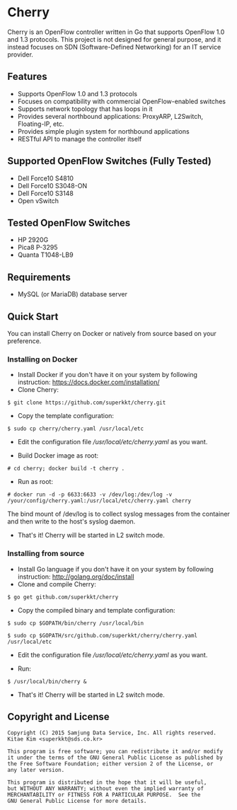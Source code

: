 # Cherry

Cherry is an OpenFlow controller written in Go that supports OpenFlow 1.0 and 1.3 protocols. This project is not designed for general purpose, and it instead focuses on SDN (Software-Defined Networking) for an IT service provider.

## Features

* Supports OpenFlow 1.0 and 1.3 protocols
* Focuses on compatibility with commercial OpenFlow-enabled switches
* Supports network topology that has loops in it
* Provides several northbound applications: ProxyARP, L2Switch, Floating-IP, etc.
* Provides simple plugin system for northbound applications
* RESTful API to manage the controller itself

## Supported OpenFlow Switches (Fully Tested)

* Dell Force10 S4810
* Dell Force10 S3048-ON
* Dell Force10 S3148
* Open vSwitch

## Tested OpenFlow Switches

* HP 2920G
* Pica8 P-3295
* Quanta T1048-LB9

## Requirements

* MySQL (or MariaDB) database server

## Quick Start

You can install Cherry on Docker or natively from source based on your preference. 

### Installing on Docker

* Install Docker if you don't have it on your system by following instruction: https://docs.docker.com/installation/
* Clone Cherry:

 ```$ git clone https://github.com/superkkt/cherry.git```

* Copy the template configuration: 
 
 ```$ sudo cp cherry/cherry.yaml /usr/local/etc```

* Edit the configuration file */usr/local/etc/cherry.yaml* as you want.

* Build Docker image as root:

 ```# cd cherry; docker build -t cherry .```

* Run as root:

 ```# docker run -d -p 6633:6633 -v /dev/log:/dev/log -v /your/config/cherry.yaml:/usr/local/etc/cherry.yaml cherry```

 The bind mount of /dev/log is to collect syslog messages from the container and then write to the host's syslog daemon.

* That's it! Cherry will be started in L2 switch mode.

### Installing from source

* Install Go language if you don't have it on your system by following instruction: http://golang.org/doc/install
* Clone and compile Cherry: 

 ```$ go get github.com/superkkt/cherry```

* Copy the compiled binary and template configuration: 
 
 ```$ sudo cp $GOPATH/bin/cherry /usr/local/bin```
 
 ```$ sudo cp $GOPATH/src/github.com/superkkt/cherry/cherry.yaml /usr/local/etc```

* Edit the configuration file */usr/local/etc/cherry.yaml* as you want.

* Run:

 ```$ /usr/local/bin/cherry &```

* That's it! Cherry will be started in L2 switch mode.

## Copyright and License

```
Copyright (C) 2015 Samjung Data Service, Inc. All rights reserved.
Kitae Kim <superkkt@sds.co.kr>

This program is free software; you can redistribute it and/or modify
it under the terms of the GNU General Public License as published by
the Free Software Foundation; either version 2 of the License, or
any later version.

This program is distributed in the hope that it will be useful,
but WITHOUT ANY WARRANTY; without even the implied warranty of
MERCHANTABILITY or FITNESS FOR A PARTICULAR PURPOSE.  See the
GNU General Public License for more details.
```

